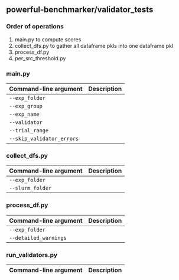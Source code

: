 ## powerful-benchmarker/validator_tests


### Order of operations

1. main.py to compute scores
2. collect_dfs.py to gather all dataframe pkls into one dataframe pkl
3. process_df.py
4. per_src_threshold.py


### main.py
| Command-line argument | Description |
| - | - |
|`--exp_folder` |
|`--exp_group` |
|`--exp_name` |
|`--validator` |
|`--trial_range` |
|`--skip_validator_errors` |


### collect_dfs.py
| Command-line argument | Description |
| - | - |
|`--exp_folder`|
|`--slurm_folder`|


### process_df.py
| Command-line argument | Description |
| - | - |
|`--exp_folder`|
|`--detailed_warnings`|


### run_validators.py
| Command-line argument | Description |
| - | - |